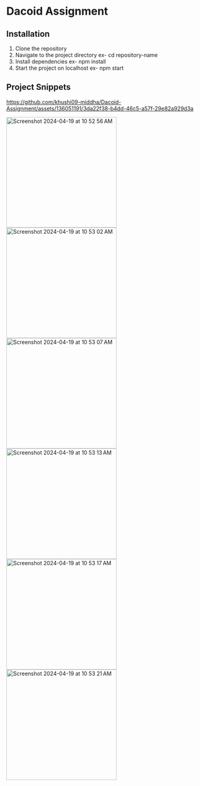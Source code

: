 # Dacoid Assignment
## Installation
1. Clone the repository
2. Navigate to the project directory
   ex- cd repository-name
3. Install dependencies
   ex- npm install
4. Start the project on localhost
  ex- npm start

## Project Snippets


https://github.com/khushi09-middha/Dacoid-Assignment/assets/136051191/3da22f38-b4dd-46c5-a57f-29e82a929d3a

<img width="289" alt="Screenshot 2024-04-19 at 10 52 56 AM" src="https://github.com/khushi09-middha/Dacoid-Assignment/assets/136051191/0d82f8fc-c2ca-42d0-8847-9260ab96653c">
<img width="289" alt="Screenshot 2024-04-19 at 10 53 02 AM" src="https://github.com/khushi09-middha/Dacoid-Assignment/assets/136051191/072c8fb7-6f64-4b9b-981e-91c48f0f5658">
<img width="289" alt="Screenshot 2024-04-19 at 10 53 07 AM" src="https://github.com/khushi09-middha/Dacoid-Assignment/assets/136051191/6b519f28-5036-46b3-ac32-83a6884d8dd6">
<img width="289" alt="Screenshot 2024-04-19 at 10 53 13 AM" src="https://github.com/khushi09-middha/Dacoid-Assignment/assets/136051191/89229e46-16f6-420d-99b2-a9e46315a3ef">
<img width="289" alt="Screenshot 2024-04-19 at 10 53 17 AM" src="https://github.com/khushi09-middha/Dacoid-Assignment/assets/136051191/3fa54c8a-f01c-4bf7-8d00-6b8855c08804">
<img width="289" alt="Screenshot 2024-04-19 at 10 53 21 AM" src="https://github.com/khushi09-middha/Dacoid-Assignment/assets/136051191/8254d282-e546-45ae-a9bb-e1cd769ed2fa">
